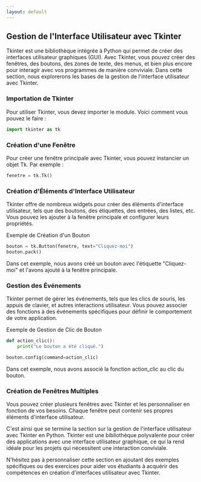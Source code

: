 ```yaml
---
layout: default
---
```

## Gestion de l'Interface Utilisateur avec Tkinter

Tkinter est une bibliothèque intégrée à Python qui permet de créer des interfaces utilisateur graphiques (GUI). Avec Tkinter, vous pouvez créer des fenêtres, des boutons, des zones de texte, des menus, et bien plus encore pour interagir avec vos programmes de manière conviviale. Dans cette section, nous explorerons les bases de la gestion de l'interface utilisateur avec Tkinter.

### Importation de Tkinter

Pour utiliser Tkinter, vous devez importer le module. Voici comment vous pouvez le faire :

```python
import tkinter as tk
```
### Création d'une Fenêtre
Pour créer une fenêtre principale avec Tkinter, vous pouvez instancier un objet Tk. Par exemple :

```python
fenetre = tk.Tk()
```
### Création d'Éléments d'Interface Utilisateur
Tkinter offre de nombreux widgets pour créer des éléments d'interface utilisateur, tels que des boutons, des étiquettes, des entrées, des listes, etc. Vous pouvez les ajouter à la fenêtre principale et configurer leurs propriétés.

Exemple de Création d'un Bouton
```python
bouton = tk.Button(fenetre, text="Cliquez-moi")
bouton.pack()
```
Dans cet exemple, nous avons créé un bouton avec l'étiquette "Cliquez-moi" et l'avons ajouté à la fenêtre principale.

### Gestion des Événements
Tkinter permet de gérer les événements, tels que les clics de souris, les appuis de clavier, et autres interactions utilisateur. Vous pouvez associer des fonctions à des événements spécifiques pour définir le comportement de votre application.

Exemple de Gestion de Clic de Bouton

```python
def action_clic():
    print("Le bouton a été cliqué.")

bouton.config(command=action_clic)
```
Dans cet exemple, nous avons associé la fonction action_clic au clic du bouton.

### Création de Fenêtres Multiples
Vous pouvez créer plusieurs fenêtres avec Tkinter et les personnaliser en fonction de vos besoins. Chaque fenêtre peut contenir ses propres éléments d'interface utilisateur.

C'est ainsi que se termine la section sur la gestion de l'interface utilisateur avec Tkinter en Python. Tkinter est une bibliothèque polyvalente pour créer des applications avec une interface utilisateur graphique, ce qui la rend idéale pour les projets qui nécessitent une interaction conviviale.

N'hésitez pas à personnaliser cette section en ajoutant des exemples spécifiques ou des exercices pour aider vos étudiants à acquérir des compétences en création d'interfaces utilisateur avec Tkinter.

